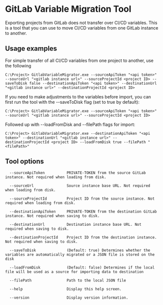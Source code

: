 # GitLab Variable Migration Tool

Exporting projects from GitLab does not transfer over CI/CD variables.
This is a tool that you can use to move CI/CD variables from one GitLab instance to another.

## Usage examples

For simple transfer of all CI/CD variables from one project to another, use the following

```
C:\Project> GitlabVariableMigrator.exe --sourceApiToken "<api token>" --sourceUrl "<gitlab instance url>" --sourceProjectId <project ID> --saveToDisk false --destinationApiToken "<api token>" --destinationUrl "<gitlab instance url>" --destinationProjectId <project ID>
```

If you need to make adjustments to the variables before import, you can first run the tool with the --saveToDisk flag (set to true by default):

```
C:\Project> GitlabVariableMigrator.exe --sourceApiToken "<api token>" --sourceUrl "<gitlab instance url>" --sourceProjectId <project ID>
```

Followed up with --loadFromDisk and --filePath flags for import:

```
C:\Project> GitlabVariableMigrator.exe --destinationApiToken "<api token>" --destinationUrl "<gitlab instance url>" --destinationProjectId <project ID> --loadFromDisk true --filePath "<filePath>" 
```

## Tool options

```
  --sourceApiToken          PRIVATE-TOKEN from the source GitLab instance. Not required when loading from disk.

  --sourceUrl               Source instance base URL. Not required when loading from disk.

  --sourceProjectId         Project ID from the source instance. Not required when loading from disk.

  --destinationApiToken     PRIVATE-TOKEN from the destination GitLab instance. Not required when saving to disk.

  --destinationUrl          Destination instance base URL. Not required when saving to disk.

  --destinationProjectId    Project ID from the destination instance. Not required when saving to disk.

  --saveToDisk              (Default: true) Determines whether the variables are automatically migrated or a JSON file is stored on the disk

  --loadFromDisk            (Default: false) Determines if the local file will be used as a source for importing data to destination

  --filePath                Path to the local JSON file

  --help                    Display this help screen.

  --version                 Display version information.
```